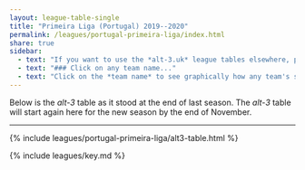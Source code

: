 ```yaml
---
layout: league-table-single
title: "Primeira Liga (Portugal) 2019--2020"
permalink: /leagues/portugal-primeira-liga/index.html
share: true
sidebar:
  - text: "If you want to use the *alt-3.uk* league tables elsewhere, please be sure to read the [License and Disclaimer](/about/license) page first."
  - text: "### Click on any team name..."
  - text: "Click on the *team name* to see graphically how any team's schedule strength evolves through the season."
---
```


Below is the _alt-3_ table as it stood at the end of last season. The _alt-3_ table will start again here for the new season by the end of November.

-----

<!-- This page will normally be updated at 22:45 (London time) on match days. -->

{% include leagues/portugal-primeira-liga/alt3-table.html %}

{% include leagues/key.md %}
